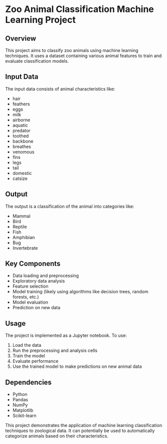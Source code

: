 # Zoo Animal Classification Machine Learning Project

## Overview
This project aims to classify zoo animals using machine learning techniques. It uses a dataset containing various animal features to train and evaluate classification models.

## Input Data
The input data consists of animal characteristics like:
- hair
- feathers 
- eggs
- milk
- airborne
- aquatic
- predator
- toothed
- backbone
- breathes
- venomous
- fins
- legs
- tail
- domestic
- catsize

## Output
The output is a classification of the animal into categories like:
- Mammal
- Bird  
- Reptile
- Fish
- Amphibian
- Bug
- Invertebrate

## Key Components
- Data loading and preprocessing
- Exploratory data analysis 
- Feature selection
- Model training (likely using algorithms like decision trees, random forests, etc.)
- Model evaluation
- Prediction on new data

## Usage
The project is implemented as a Jupyter notebook. To use:
1. Load the data
2. Run the preprocessing and analysis cells
3. Train the model
4. Evaluate performance
5. Use the trained model to make predictions on new animal data

## Dependencies
- Python
- Pandas
- NumPy  
- Matplotlib
- Scikit-learn

This project demonstrates the application of machine learning classification techniques to zoological data. It can potentially be used to automatically categorize animals based on their characteristics.